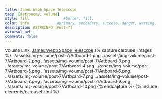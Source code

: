```yaml
---
title: James Webb Space Telescope
tags: [astronomy, volume]
style: fill                #border, fill, 
color: info             #primary, secondary, success, danger, warning, info, light, dark
description: ASTROINFO [Post-7]
external_url:  
comments: false
---
```

Volume Link: [James Webb Space Telescope](https://volumestories.page.link/Z5Ja)
{% capture carousel_images %}
../assets/img-volume/post-7/Artboard-1.png
../assets/img-volume/post-7/Artboard-2.png
../assets/img-volume/post-7/Artboard-3.png
../assets/img-volume/post-7/Artboard-4.png
../assets/img-volume/post-7/Artboard-5.png
../assets/img-volume/post-7/Artboard-6.png
../assets/img-volume/post-7/Artboard-7.png
../assets/img-volume/post-7/Artboard-8.png
../assets/img-volume/post-7/Artboard-9.png
../assets/img-volume/post-7/Artboard-10.png
{% endcapture %}
{% include elements/carousel.html %}